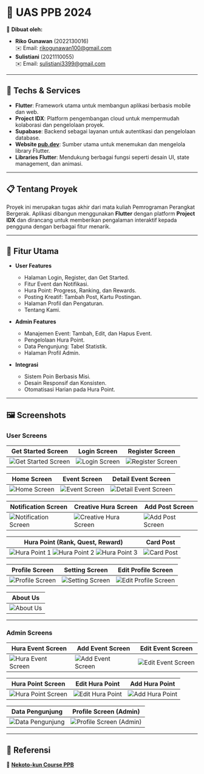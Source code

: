 # 🌟 **UAS PPB 2024**

📅 **Dibuat oleh:**  
- **Riko Gunawan** (2022130016)  
  ✉️ Email: [rikogunawan100@gmail.com](mailto:rikogunawan100@gmail.com)  
- **Sulistiani** (2021110055)  
  ✉️ Email: [sulistiani3399@gmail.com](mailto:sulistiani3399@gmail.com)  

---

## 🚀 **Techs & Services**  
- **Flutter**: Framework utama untuk membangun aplikasi berbasis mobile dan web.  
- **Project IDX**: Platform pengembangan cloud untuk mempermudah kolaborasi dan pengelolaan proyek.  
- **Supabase**: Backend sebagai layanan untuk autentikasi dan pengelolaan database.  
- **Website [pub.dev](https://pub.dev/)**: Sumber utama untuk menemukan dan mengelola library Flutter.  
- **Libraries Flutter**: Mendukung berbagai fungsi seperti desain UI, state management, dan animasi.  

---

## 📋 **Tentang Proyek**
Proyek ini merupakan tugas akhir dari mata kuliah Pemrograman Perangkat Bergerak. Aplikasi dibangun menggunakan **Flutter** dengan platform **Project IDX** dan dirancang untuk memberikan pengalaman interaktif kepada pengguna dengan berbagai fitur menarik.  

---

## 🌟 **Fitur Utama**
- **User Features**  
  - Halaman Login, Register, dan Get Started.  
  - Fitur Event dan Notifikasi.  
  - Hura Point: Progress, Ranking, dan Rewards.  
  - Posting Kreatif: Tambah Post, Kartu Postingan.  
  - Halaman Profil dan Pengaturan.  
  - Tentang Kami.

- **Admin Features**  
  - Manajemen Event: Tambah, Edit, dan Hapus Event.  
  - Pengelolaan Hura Point.  
  - Data Pengunjung: Tabel Statistik.  
  - Halaman Profil Admin.  

- **Integrasi**  
  - Sistem Poin Berbasis Misi.  
  - Desain Responsif dan Konsisten.  
  - Otomatisasi Harian pada Hura Point.  

---

## 🖼️ **Screenshots**  

### **User Screens**  

| Get Started Screen | Login Screen | Register Screen |
|--------------------|--------------|------------------|
| ![Get Started Screen](https://github.com/user-attachments/assets/9b435803-c138-4807-ac13-ed00cd78beea) | ![Login Screen](https://github.com/user-attachments/assets/e306c41d-180b-434f-b52b-96269c1c44e7) | ![Register Screen](https://github.com/user-attachments/assets/9dafa544-d30d-4f07-a6a8-93db24336597) |

| Home Screen | Event Screen | Detail Event Screen |
|-------------|--------------|---------------------|
| ![Home Screen](https://github.com/user-attachments/assets/f1fc84c6-b247-4dd9-804e-ef8a7f9cb46d) | ![Event Screen](https://github.com/user-attachments/assets/cffb513d-5126-4b8d-b507-63471218b79e) | ![Detail Event Screen](https://github.com/user-attachments/assets/7221dcab-cff0-49bc-ba12-acc174a9da88) |

| Notification Screen | Creative Hura Screen | Add Post Screen |
|----------------------|-----------------------|-----------------|
| ![Notification Screen](https://github.com/user-attachments/assets/847fb34a-a8bd-4288-8e43-21182f2bfc7e) | ![Creative Hura Screen](https://github.com/user-attachments/assets/83dd452e-b679-4978-9a0c-283271106659) | ![Add Post Screen](https://github.com/user-attachments/assets/6c9d09c7-c788-4c0d-8342-913c83c3e67a) |

| Hura Point (Rank, Quest, Reward) | Card Post |
|---------------------------------|-----------|
| ![Hura Point 1](https://github.com/user-attachments/assets/d1bed7aa-7920-40b2-b910-53908fd1d3b5) ![Hura Point 2](https://github.com/user-attachments/assets/a4c381d8-1ac8-49a5-96eb-ec10df27dcbf) ![Hura Point 3](https://github.com/user-attachments/assets/ac9ef933-44c9-473c-9c68-6876eff99f02) | ![Card Post](https://github.com/user-attachments/assets/6f9865fa-3129-4277-936b-6e0928274029) |

| Profile Screen | Setting Screen | Edit Profile Screen |
|----------------|----------------|----------------------|
| ![Profile Screen](https://github.com/user-attachments/assets/63c656c2-4daf-4e14-b66a-fa6ce72ca849) | ![Setting Screen](https://github.com/user-attachments/assets/38182fdd-ae9e-4f5f-8ef8-d3ccfcf0140b) | ![Edit Profile Screen](https://github.com/user-attachments/assets/9cc3da4e-c94a-4692-842f-be46a71966b5) |

| About Us |
|----------|
| ![About Us](https://github.com/user-attachments/assets/13a031e9-7265-4f81-ba10-65402bd89683) |

---

### **Admin Screens**

| Hura Event Screen | Add Event Screen | Edit Event Screen |
|-------------------|------------------|-------------------|
| ![Hura Event Screen](https://github.com/user-attachments/assets/86b25742-b247-41d9-b410-6404f95b5c3b) | ![Add Event Screen](https://github.com/user-attachments/assets/c1ded1b0-56ee-48f1-b938-1330d5e35210) | ![Edit Event Screen](https://github.com/user-attachments/assets/ef2148ac-077a-4633-9386-067007bda6ff) |

| Hura Point Screen | Edit Hura Point | Add Hura Point |
|-------------------|-----------------|----------------|
| ![Hura Point Screen](https://github.com/user-attachments/assets/088f7dcc-dc40-426b-a734-4c7e156c927e) | ![Edit Hura Point](https://github.com/user-attachments/assets/fe6d389a-f73a-4c29-a3d0-33091767deb2) | ![Add Hura Point](https://github.com/user-attachments/assets/01313c7c-7bcd-4325-a944-d83ebe8f3d0a) |

| Data Pengunjung | Profile Screen (Admin) |
|-----------------|-------------------------|
| ![Data Pengunjung](https://github.com/user-attachments/assets/38b76b10-c794-46a9-837a-2f77ac9c3cce) | ![Profile Screen (Admin)](https://github.com/user-attachments/assets/566888a4-3d2a-4672-81d0-214922e63803) |

---

## 📂 **Referensi**
📘 [**Nekoto-kun Course PPB**](https://nekoto-kun.github.io/course-ppb/docs/intro)  
